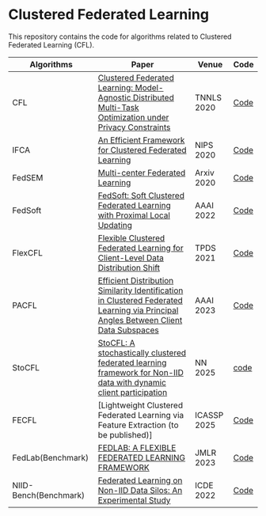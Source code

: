 # Clustered Federated Learning

This repository contains the code for algorithms related to Clustered Federated Learning (CFL).

| Algorithms            | Paper                                                                                                                                                                                         | Venue       | Code                                                                             |
|-----------------------|-----------------------------------------------------------------------------------------------------------------------------------------------------------------------------------------------|-------------|----------------------------------------------------------------------------------|
| CFL                   | [Clustered Federated Learning: Model-Agnostic Distributed Multi-Task Optimization under Privacy Constraints]()                                                                                | TNNLS 2020  | [Code](https://github.com/felisat/clustered-federated-learning)                  |
| IFCA                  | [An Efficient Framework for Clustered Federated Learning](https://arxiv.org/abs/2006.04088)                                                                                                   | NIPS 2020   | [Code](https://github.com/jichan3751/ifca)                                       |
| FedSEM                | [Multi-center Federated Learning](https://arxiv.org/abs/2005.01026)                                                                                                                           | Arxiv 2020  | [Code](https://github.com/mingxuts/multi-center-fed-learning?tab=readme-ov-file) |
| FedSoft               | [FedSoft: Soft Clustered Federated Learning with Proximal Local Updating](https://arxiv.org/abs/2112.06053)                                                                                   | AAAI 2022   | [Code](https://github.com/ycruan/FedSoft)                                        |
| FlexCFL               | [Flexible Clustered Federated Learning for Client-Level Data Distribution Shift](https://arxiv.org/abs/2108.09749)                                                                            | TPDS 2021   | [Code](https://github.com/morningD/FlexCFL)                                      |
| PACFL                 | [Efficient Distribution Similarity Identification in Clustered Federated Learning via Principal Angles Between Client Data Subspaces](https://arxiv.org/abs/2209.10526)                       | AAAI 2023   | [Code](https://github.com/MMorafah/PACFL)                                        |
| StoCFL                | [StoCFL: A stochastically clustered federated learning framework for Non-IID data with dynamic client participation](https://www.sciencedirect.com/science/article/pii/S0893608025001571#GS2) | NN 2025     | [code](https://github.com/dunzeng/StoCFL)                                        |
| FECFL                 | [Lightweight Clustered Federated Learning via Feature Extraction (to be published)]                                                                                                           | ICASSP 2025 | [Code](https://github.com/RHzzz666/FECFL_original)                               |
| FedLab(Benchmark)     | [FEDLAB: A FLEXIBLE FEDERATED LEARNING FRAMEWORK](https://jmlr.org/papers/v24/22-0440.html)                                                                                                   | JMLR 2023   | [Code](https://github.com/SMILELab-FL/FedLab)                                    |
| NIID-Bench(Benchmark) | [Federated Learning on Non-IID Data Silos: An Experimental Study](https://arxiv.org/abs/2102.02079)                                                                                           | ICDE 2022   | [Code](https://github.com/Xtra-Computing/NIID-Bench)                             |